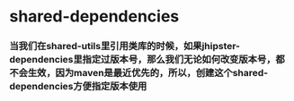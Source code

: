 # shared-dependencies

### 当我们在shared-utils里引用类库的时候，如果jhipster-dependencies里指定过版本号，那么我们无论如何改变版本号，都不会生效，因为maven是最近优先的，所以，创建这个shared-dependencies方便指定版本使用

